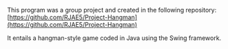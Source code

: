 This program was a group project and created in the following repository: [https://github.com/RJAE5/Project-Hangman](https://github.com/RJAE5/Project-Hangman)

It entails a hangman-style game coded in Java using the Swing framework.